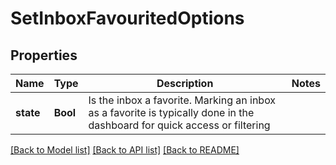 # SetInboxFavouritedOptions

## Properties
Name | Type | Description | Notes
------------ | ------------- | ------------- | -------------
**state** | **Bool** | Is the inbox a favorite. Marking an inbox as a favorite is typically done in the dashboard for quick access or filtering | 

[[Back to Model list]](../README#documentation-for-models) [[Back to API list]](../README#documentation-for-api-endpoints) [[Back to README]](../README)


